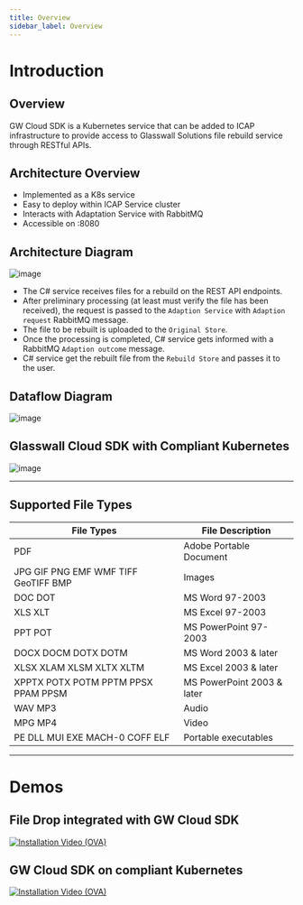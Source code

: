 ```yaml
---
title: Overview
sidebar_label: Overview
---
```


# Introduction

## Overview
GW Cloud SDK is a Kubernetes service that can be added to ICAP infrastructure to provide access to Glasswall Solutions file rebuild service through RESTful APIs.

## Architecture Overview
- Implemented as a K8s service
- Easy to deploy within ICAP Service cluster
- Interacts with Adaptation Service with RabbitMQ
- Accessible on :8080

## Architecture Diagram

![image](https://user-images.githubusercontent.com/60857664/115525291-3e0d1580-a28f-11eb-8258-32da3b5d0ace.png)

- The C# service receives files for a rebuild on the REST API endpoints.
- After preliminary processing (at least must verify the file has been received), the request is passed to the `Adaption Service` with `Adaption request` RabbitMQ message.
- The file to be rebuilt is uploaded to the `Original Store`.
- Once the processing is completed, C# service gets informed with a RabbitMQ `Adaption outcome` message.
- C# service get the rebuilt file from the `Rebuild Store` and passes it to the user.

## Dataflow Diagram

![image](https://user-images.githubusercontent.com/60857664/115525847-c4295c00-a28f-11eb-9754-6cd5b945f138.png)

## Glasswall Cloud SDK with Compliant Kubernetes

![image](https://user-images.githubusercontent.com/60857664/115548813-2f7f2800-a2a8-11eb-8ba3-e7569db39fe0.png)

---
## Supported File Types
|File Types   |File Description   |
|---|---|
|PDF|Adobe Portable Document|
|JPG GIF PNG EMF WMF TIFF GeoTIFF BMP | Images|
|DOC DOT |MS Word 97-2003 |
| XLS XLT |MS Excel 97-2003|
|PPT POT |MS PowerPoint 97-2003|
|DOCX DOCM DOTX DOTM |MS Word 2003 & later|
|XLSX XLAM XLSM XLTX XLTM | MS Excel 2003 & later |
|XPPTX POTX POTM PPTM PPSX PPAM PPSM |MS PowerPoint 2003 & later |
|WAV MP3 |Audio |
|MPG MP4 |Video |
|PE DLL MUI EXE MACH-0 COFF ELF |Portable executables |

---

# Demos

## File Drop integrated with GW Cloud SDK

[![Installation Video (OVA)](https://img.youtube.com/vi/_ZnCP1GY2-w/hqdefault.jpg)](https://www.youtube.com/watch?v=_ZnCP1GY2-w)

## GW Cloud SDK on compliant Kubernetes

[![Installation Video (OVA)](https://img.youtube.com/vi/_0VVsgnVSnA/hqdefault.jpg)](https://www.youtube.com/watch?v=_0VVsgnVSnA)
